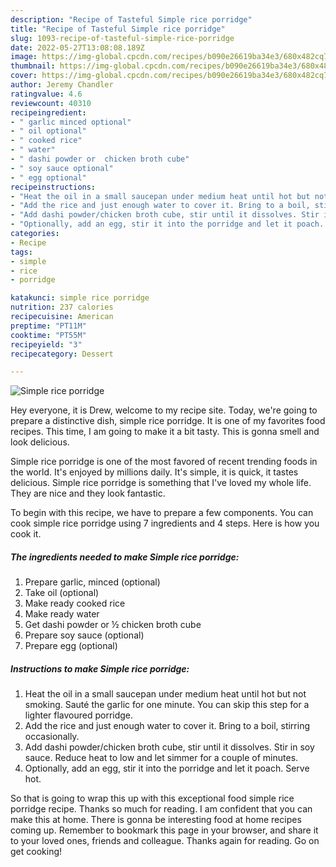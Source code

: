 ```yaml
---
description: "Recipe of Tasteful Simple rice porridge"
title: "Recipe of Tasteful Simple rice porridge"
slug: 1093-recipe-of-tasteful-simple-rice-porridge
date: 2022-05-27T13:08:08.189Z
image: https://img-global.cpcdn.com/recipes/b090e26619ba34e3/680x482cq70/simple-rice-porridge-recipe-main-photo.jpg
thumbnail: https://img-global.cpcdn.com/recipes/b090e26619ba34e3/680x482cq70/simple-rice-porridge-recipe-main-photo.jpg
cover: https://img-global.cpcdn.com/recipes/b090e26619ba34e3/680x482cq70/simple-rice-porridge-recipe-main-photo.jpg
author: Jeremy Chandler
ratingvalue: 4.6
reviewcount: 40310
recipeingredient:
- " garlic minced optional"
- " oil optional"
- " cooked rice"
- " water"
- " dashi powder or  chicken broth cube"
- " soy sauce optional"
- " egg optional"
recipeinstructions:
- "Heat the oil in a small saucepan under medium heat until hot but not smoking. Sauté the garlic for one minute. You can skip this step for a lighter flavoured porridge."
- "Add the rice and just enough water to cover it. Bring to a boil, stirring occasionally."
- "Add dashi powder/chicken broth cube, stir until it dissolves. Stir in soy sauce. Reduce heat to low and let simmer for a couple of minutes."
- "Optionally, add an egg, stir it into the porridge and let it poach. Serve hot."
categories:
- Recipe
tags:
- simple
- rice
- porridge

katakunci: simple rice porridge 
nutrition: 237 calories
recipecuisine: American
preptime: "PT11M"
cooktime: "PT55M"
recipeyield: "3"
recipecategory: Dessert

---
```



![Simple rice porridge](https://img-global.cpcdn.com/recipes/b090e26619ba34e3/680x482cq70/simple-rice-porridge-recipe-main-photo.jpg)

Hey everyone, it is Drew, welcome to my recipe site. Today, we're going to prepare a distinctive dish, simple rice porridge. It is one of my favorites food recipes. This time, I am going to make it a bit tasty. This is gonna smell and look delicious.



Simple rice porridge is one of the most favored of recent trending foods in the world. It's enjoyed by millions daily. It's simple, it is quick, it tastes delicious. Simple rice porridge is something that I've loved my whole life. They are nice and they look fantastic.


To begin with this recipe, we have to prepare a few components. You can cook simple rice porridge using 7 ingredients and 4 steps. Here is how you cook it.

<!--inarticleads1-->

##### The ingredients needed to make Simple rice porridge:

1. Prepare  garlic, minced (optional)
1. Take  oil (optional)
1. Make ready  cooked rice
1. Make ready  water
1. Get  dashi powder or ½ chicken broth cube
1. Prepare  soy sauce (optional)
1. Prepare  egg (optional)




<!--inarticleads2-->

##### Instructions to make Simple rice porridge:

1. Heat the oil in a small saucepan under medium heat until hot but not smoking. Sauté the garlic for one minute. You can skip this step for a lighter flavoured porridge.
1. Add the rice and just enough water to cover it. Bring to a boil, stirring occasionally.
1. Add dashi powder/chicken broth cube, stir until it dissolves. Stir in soy sauce. Reduce heat to low and let simmer for a couple of minutes.
1. Optionally, add an egg, stir it into the porridge and let it poach. Serve hot.




So that is going to wrap this up with this exceptional food simple rice porridge recipe. Thanks so much for reading. I am confident that you can make this at home. There is gonna be interesting food at home recipes coming up. Remember to bookmark this page in your browser, and share it to your loved ones, friends and colleague. Thanks again for reading. Go on get cooking!
